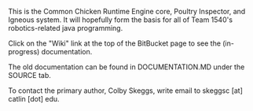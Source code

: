 This is the Common Chicken Runtime Engine core, Poultry Inspector, and Igneous system.
It will hopefully form the basis for all of Team 1540's robotics-related java programming.

Click on the "Wiki" link at the top of the BitBucket page to see the (in-progress) documentation.

The old documentation can be found in DOCUMENTATION.MD under the SOURCE tab.

To contact the primary author, Colby Skeggs, write email to skeggsc [at] catlin [dot] edu.
